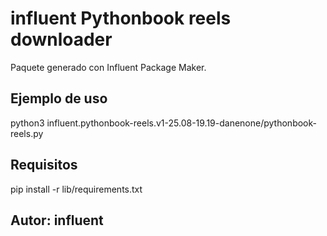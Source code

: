 # influent Pythonbook reels downloader

Paquete generado con Influent Package Maker.

## Ejemplo de uso
python3 influent.pythonbook-reels.v1-25.08-19.19-danenone/pythonbook-reels.py

## Requisitos
pip install -r lib/requirements.txt

## Autor: influent
